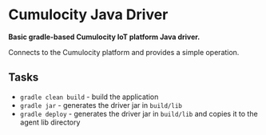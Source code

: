 # Cumulocity Java Driver
**Basic gradle-based Cumulocity IoT platform Java driver.**

Connects to the Cumulocity platform and provides a simple operation.

## Tasks
- ```gradle clean build``` - build the application
- ```gradle jar``` - generates the driver jar in ```build/lib```
- ```gradle deploy``` - generates the driver jar in ```build/lib``` and copies it to the agent lib directory